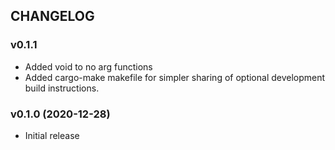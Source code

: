 ## CHANGELOG

### v0.1.1

* Added void to no arg functions
* Added cargo-make makefile for simpler sharing of optional development build instructions.

### v0.1.0 (2020-12-28)

* Initial release
